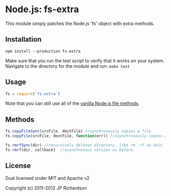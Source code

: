 # Node.js: fs-extra

This module simply patches the Node.js 'fs' object with extra methods.

## Installation

    npm install --production fs-extra

Make sure that you run the test script to verify that it works on your system.
Navigate to the directory for the module and run: `make test`

## Usage

```javascript
fs = require('fs-extra')
```

Note that you can still use all of the [vanilla Node.js file methods][1].

## Methods

```javascript
fs.copyFileSync(srcFile, destFile) //synchronously copies a file
fs.copyFile(srcFile, destFile, function(err)) //asynchronously copies a file

fs.rmrfSync(dir) //recursively deletes directory, like rm -rf on Unix
fs.rmrf(dir, callback)  //asynchronous version as before
```

## License

Dual licensed under MIT and Apache v2

Copyright (c) 2011-2012 JP Richardson

[1]: http://nodejs.org/docs/latest/api/fs.html 